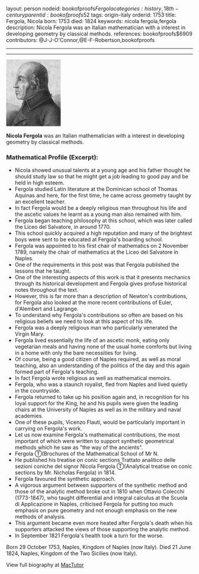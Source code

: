 layout: person
nodeid: bookofproofs$Fergola
categories: history,18th-century
parentid: bookofproofs$52
tags: origin-italy
orderid: 1753
title: Fergola, Nicola
born: 1753
died: 1824
keywords: nicola fergola,fergola
description: Nicola Fergola was an Italian mathematician with a interest in developing geometry by classical methods.
references: bookofproofs$6909
contributors: @J-J-O'Connor,@E-F-Robertson,bookofproofs

---



---

![Fergola.jpg](https://github.com/bookofproofs/bookofproofs.github.io/blob/main/_sources/_assets/images/portraits/Fergola.jpg?raw=true)

**Nicola Fergola** was an Italian mathematician with a interest in developing geometry by classical methods.

### Mathematical Profile (Excerpt):
* Nicola showed unusual talents at a young age and his father thought he should study law so that he might get a job leading to good pay and be held in high esteem.
* Fergola studied Latin literature at the Dominican school of Thomas Aquinas and here, for the first time, he came across geometry taught by an excellent teacher.
* In fact Fergola would be a deeply religious man throughout his life and the ascetic values he learnt as a young man also remained with him.
* Fergola began teaching philosophy at this school, which was later called the Liceo del Salvatore, in around 1770.
* This school quickly acquired a high reputation and many of the brightest boys were sent to be educated at Fergola's boarding school.
* Fergola was appointed to his first chair of mathematics on 2 November 1789, namely the chair of mathematics at the Liceo del Salvatore in Naples.
* One of the requirements in this post was that Fergola published the lessons that he taught.
* One of the interesting aspects of this work is that it presents mechanics through its historical development and Fergola gives profuse historical notes throughout the text.
* However, this is far more than a description of Newton's contributions, for Fergola also looked at the more recent contributions of Euler, d'Alembert and Lagrange.
* To understand why Fergola's contributions so often are based on his religious beliefs we need to look at this aspect of his life.
* Fergola was a deeply religious man who particularly venerated the Virgin Mary.
* Fergola lived essentially the life of an ascetic monk, eating only vegetarian meals and having none of the usual home comforts but living in a home with only the bare necessities for living.
* Of course, being a good citizen of Naples required, as well as moral teaching, also an understanding of the politics of the day and this again formed part of Fergola's teaching.
* In fact Fergola wrote religious as well as mathematical memoirs.
* Fergola, who was a staunch royalist, fled from Naples and lived quietly in the countryside.
* Fergola returned to take up his position again and, in recognition for his loyal support for the King, he and his pupils were given the leading chairs at the University of Naples as well as in the military and naval academies.
* One of these pupils, Vicenzo Flauti, would be particularly important in carrying on Fergola's work.
* Let us now examine Fergola's mathematical contributions, the most important of which were written to support synthetic geometrical methods which he saw as "the way of the ancients".
* Fergola Ⓣ(Brochures of the Mathematical School of Mr N.
* He published his treatise on conic sections Trattato analitico delle sezioni coniche del signor Nicola Fergola Ⓣ(Analytical treatise on conic sections by Mr. Nicholas Fergola) in 1814.
* Fergola favoured the synthetic approach.
* A vigorous argument between supporters of the synthetic method and those of the analytic method broke out in 1810 when Ottavio Colecchi (1773-1847), who taught differential and integral calculus at the Scuola di Applicazione in Naples, criticised Fergola for putting too much emphasis on pure geometry and not enough emphasis on the new methods of analysis.
* This argument became even more heated after Fergola's death when his supporters attacked the views of those supporting the analytic method.
* In September 1821 Fergola's health took a turn for the worse.

Born 29 October 1753, Naples, Kingdom of Naples (now Italy). Died 21 June 1824, Naples, Kingdom of the Two Sicilies (now Italy).

View full biography at [MacTutor](https://mathshistory.st-andrews.ac.uk/Biographies/Fergola/)
